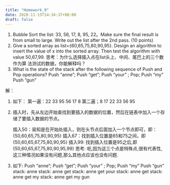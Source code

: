 ```yaml
---
title: "Homework_9"
date: 2020-11-15T14:34:37+08:00
draft: false
---
```


1. Bubble Sort the list: 33, 56, 17, 8, 95, 22。Make sure the final result is from small to large. Write out the list after the 2nd pass. (10 points)
2. Give a sorted array as list={60,65,75,80,90,95}. Design an algorithm to
insert the value of x into the sorted array. Then test the algorithm with
value 50,67,99.
思考：为什么选择插入点在list头上、中间、尾巴上的三个数作为算
法测试的数据，你能解释吗？
3. What is the state of the stack after the following sequence of Push and Pop operations?
Push “anne”; Push “get”; Push “your” ; Pop; Push “my” Push “gun” 


解：
1. 如下：
第一遍：22 33 95 56 17 8
第二遍；8 17 22 33 56 95
2. 插入时，先从左边开始查找到要插入的数据的位置，然后在链表中加入一个存储了要插入数据的节点。

    插入50：易知是在开始处插入，则在头节点后面加入一个节点即可，即：{50,60,65,75,80,90,95}
    插入67：找到插入位置是65和75之间，即{50,60,65,67,75,80,90,95}
    插入99: 找到插入位置是95之后,即{50,60,65,67,75,80,90,95,99}
    思考: 呃,因为这三个点是特殊点,很有代表性,这三种情况如果没有问题,那么其他点应该也没有问题.
3. 如下:
    Push “anne”; Push “get”; Push “your” ; Pop; Push “my” Push “gun” 
    stack: anne
    stack: anne get
    stack: anne get your
    stack: anne get
    stack: anne get my
    stack: anne get my gun